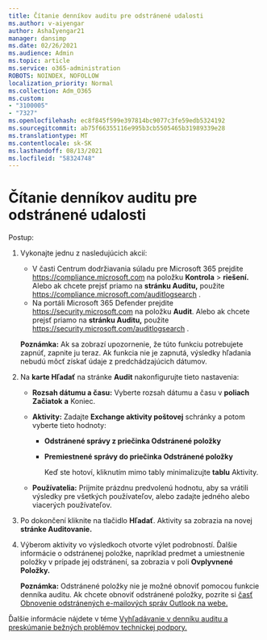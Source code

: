 ```yaml
---
title: Čítanie denníkov auditu pre odstránené udalosti
ms.author: v-aiyengar
author: AshaIyengar21
manager: dansimp
ms.date: 02/26/2021
ms.audience: Admin
ms.topic: article
ms.service: o365-administration
ROBOTS: NOINDEX, NOFOLLOW
localization_priority: Normal
ms.collection: Adm_O365
ms.custom:
- "3100005"
- "7327"
ms.openlocfilehash: ec8f845f599e397814bc9077c3fe59edb5324192
ms.sourcegitcommit: ab75f66355116e995b3cb5505465b31989339e28
ms.translationtype: MT
ms.contentlocale: sk-SK
ms.lasthandoff: 08/13/2021
ms.locfileid: "58324748"
---
```

# <a name="read-the-audit-logs-for-deleted-events"></a>Čítanie denníkov auditu pre odstránené udalosti

Postup:

1. Vykonajte jednu z nasledujúcich akcií:
   - V časti Centrum dodržiavania súladu pre Microsoft 365 prejdite <https://compliance.microsoft.com> na položku **Kontrola** \> **riešení.** Alebo ak chcete prejsť priamo na **stránku Auditu,** použite <https://compliance.microsoft.com/auditlogsearch> .
   - Na portáli Microsoft 365 Defender prejdite <https://security.microsoft.com> na položku **Audit**. Alebo ak chcete prejsť priamo na **stránku Auditu,** použite <https://security.microsoft.com/auditlogsearch> .

    **Poznámka:** Ak sa zobrazí upozornenie, že túto funkciu potrebujete zapnúť, zapnite ju teraz. Ak funkcia nie je zapnutá, výsledky hľadania nebudú môcť získať údaje z predchádzajúcich dátumov.

2. Na **karte Hľadať** na stránke **Audit** nakonfigurujte tieto nastavenia:
   - **Rozsah dátumu a času:** Vyberte rozsah dátumu a času v **poliach Začiatok** **a** Koniec.
   - **Aktivity:** Zadajte **Exchange aktivity poštovej** schránky a potom vyberte tieto hodnoty:
     - **Odstránené správy z priečinka Odstránené položky**
     - **Premiestnené správy do priečinka Odstránené položky**

       Keď ste hotoví, kliknutím mimo tably minimalizujte **tablu** Aktivity.

   - **Používatelia:** Prijmite prázdnu predvolenú hodnotu, aby sa vrátili výsledky pre všetkých používateľov, alebo zadajte jedného alebo viacerých používateľov.

3. Po dokončení kliknite na tlačidlo **Hľadať**. Aktivity sa zobrazia na novej **stránke Auditovanie.**

4. Výberom aktivity vo výsledkoch otvorte výlet podrobností. Ďalšie informácie o odstránenej položke, napríklad predmet a umiestnenie položky v prípade jej odstránení, sa zobrazia v poli **Ovplyvnené Položky.**

   **Poznámka:** Odstránené položky nie je možné obnoviť pomocou funkcie denníka auditu. Ak chcete obnoviť odstránené položky, pozrite si [časť Obnovenie odstránených e-mailových správ Outlook na webe.](https://support.microsoft.com/office/recover-deleted-email-messages-in-outlook-on-the-web-a8ca78ac-4721-4066-95dd-571842e9fb11)

Ďalšie informácie nájdete v téme [Vyhľadávanie v denníku auditu a preskúmanie bežných problémov technickej podpory.](https://docs.microsoft.com/microsoft-365/compliance/auditing-troubleshooting-scenarios)

